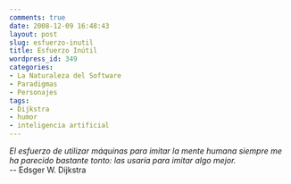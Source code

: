 ```yaml
---
comments: true
date: 2008-12-09 16:48:43
layout: post
slug: esfuerzo-inutil
title: Esfuerzo Inútil
wordpress_id: 349
categories:
- La Naturaleza del Software
- Paradigmas
- Personajes
tags:
- Dijkstra
- humor
- inteligencia artificial
---
```


_El esfuerzo de utilizar máquinas para imitar la mente humana siempre me ha parecido bastante tonto: las usaría para imitar algo mejor._  
-- Edsger W. Dijkstra

